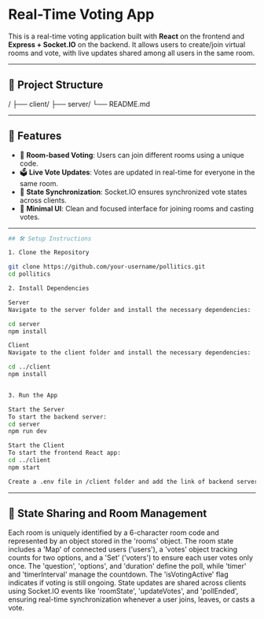 # Real-Time Voting App

This is a real-time voting application built with **React** on the frontend and **Express + Socket.IO** on the backend. It allows users to create/join virtual rooms and vote, with live updates shared among all users in the same room.

---

## 📁 Project Structure

/
├── client/ 
├── server/ 
└── README.md

---

## 🚀 Features

- 🔗 **Room-based Voting**: Users can join different rooms using a unique code.
- 🗳️ **Live Vote Updates**: Votes are updated in real-time for everyone in the same room.
- 🔄 **State Synchronization**: Socket.IO ensures synchronized vote states across clients.
- 🎯 **Minimal UI**: Clean and focused interface for joining rooms and casting votes.

---

```bash
## 🛠️ Setup Instructions

1. Clone the Repository

git clone https://github.com/your-username/pollitics.git
cd pollitics

2. Install Dependencies

Server
Navigate to the server folder and install the necessary dependencies:

cd server
npm install

Client
Navigate to the client folder and install the necessary dependencies:

cd ../client
npm install


3. Run the App

Start the Server
To start the backend server:
cd server
npm run dev

Start the Client
To start the frontend React app:
cd ../client
npm start

Create a .env file in /client folder and add the link of backend server as VITE_APP_SERVER_URL.

```
---

## 🧠 State Sharing and Room Management

Each room is uniquely identified by a 6-character room code and represented by an object stored in the 'rooms' object. 
The room state includes a 'Map' of connected users ('users'), a 'votes' object tracking counts for two options, and a 'Set' ('voters') to ensure each user votes only once. The 'question', 'options', and 'duration' define the poll, while 'timer' and 'timerInterval' manage the countdown. The 'isVotingActive' flag indicates if voting is still ongoing. State updates are shared across clients using Socket.IO events like 'roomState', 'updateVotes', and 'pollEnded', ensuring real-time synchronization whenever a user joins, leaves, or casts a vote.
